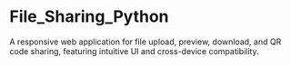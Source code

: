 # File_Sharing_Python
A responsive web application for file upload, preview, download, and QR code sharing, featuring intuitive UI and cross-device compatibility.
